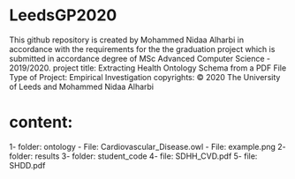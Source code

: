 # LeedsGP2020

This github repository is created by Mohammed Nidaa Alharbi in accordance with the requirements for the the graduation project which is submitted in accordance  degree of MSc Advanced Computer Science - 2019/2020.
project title: Extracting Health Ontology Schema from a PDF File
Type of Project: Empirical Investigation
copyrights: © 2020 The University of Leeds and Mohammed Nidaa Alharbi
# content:
1- folder: ontology
    - File: Cardiovascular_Disease.owl
    - File: example.png
2- folder: results
3- folder: student_code
4- file: SDHH_CVD.pdf
5- file: SHDD.pdf

